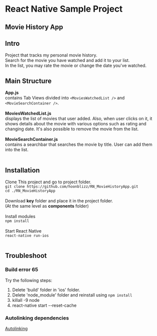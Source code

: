 # React Native Sample Project
## Movie History App

## Intro
Project that tracks my personal movie history.  <br>
Search for the movie you have watched and add it to your list. <br>
In the list, you may rate the movie or change the date you've watched. <br>

## Main Structure
**App.js** <br>
contains Tab Views divided into `<MoviesWatchedList />` and `<MovieSearchContainer />`. <br>
<br>
**MoviesWatchedList.js** <br>
displays the list of movies that user added. Also, when user clicks on it, it shows details about the movie with various options such as rating and changing date. It's also possible to remove the movie from the list. <br>
<br>
**MovieSearchContainer.js** <br>
contains a searchbar that searches the movie by title. User can add them into the list. <br>
<br>

## Installation
Clone This project and go to project folder. <br>
`git clone https://github.com/hoonblizz/RN_MovieHistoryApp.git` <br>
`cd ./RN_MovieHistoryApp` <br>
<br>
Download **key** folder and place it in the project folder. <br>
(At the same level as **components** folder) <br>
<br>
Install modules <br>
`npm install` <br>
<br>
Start React Native <br>
`react-native run-ios` <br>
<br>
## Troubleshoot
### Build error 65
Try the following steps: <br>
1. Delete 'build' folder in 'ios' folder. <br>
2. Delete 'node_module' folder and reinstall using `npm install`<br>
3. killall -9 node
4. react-native start --reset-cache <br>

### Autolinking dependencies
[Autolinking](https://github.com/react-native-community/cli/blob/master/docs/autolinking.md)





